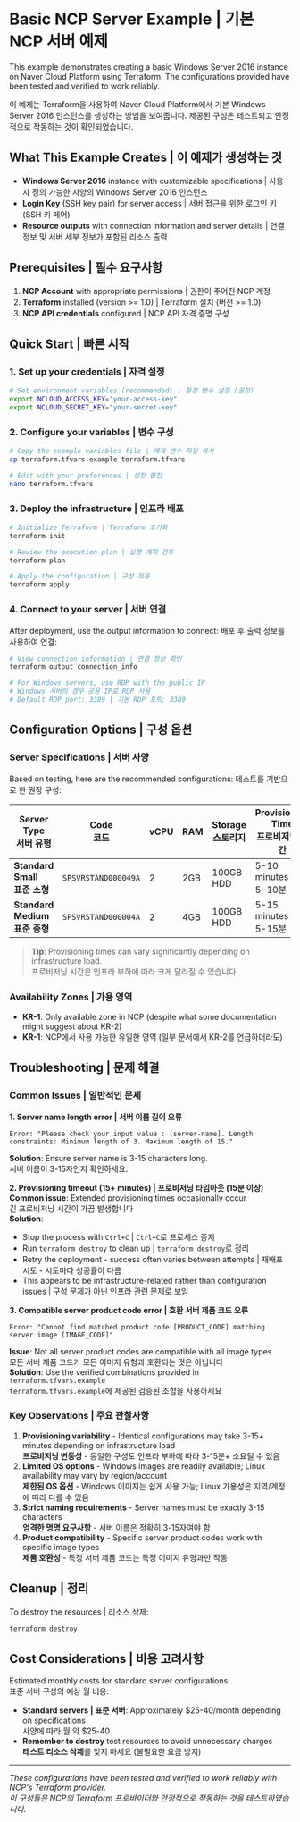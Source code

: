 # Basic NCP Server Example | 기본 NCP 서버 예제

This example demonstrates creating a basic Windows Server 2016 instance on Naver Cloud Platform using Terraform. The configurations provided have been tested and verified to work reliably.

이 예제는 Terraform을 사용하여 Naver Cloud Platform에서 기본 Windows Server 2016 인스턴스를 생성하는 방법을 보여줍니다. 제공된 구성은 테스트되고 안정적으로 작동하는 것이 확인되었습니다.

## What This Example Creates | 이 예제가 생성하는 것

- **Windows Server 2016** instance with customizable specifications | 사용자 정의 가능한 사양의 Windows Server 2016 인스턴스
- **Login Key** (SSH key pair) for server access | 서버 접근을 위한 로그인 키 (SSH 키 페어)
- **Resource outputs** with connection information and server details | 연결 정보 및 서버 세부 정보가 포함된 리소스 출력

## Prerequisites | 필수 요구사항

1. **NCP Account** with appropriate permissions | 권한이 주어진 NCP 계정
2. **Terraform** installed (version >= 1.0) | Terraform 설치 (버전 >= 1.0)
3. **NCP API credentials** configured | NCP API 자격 증명 구성

## Quick Start | 빠른 시작

### 1. Set up your credentials | 자격 설정

```bash
# Set environment variables (recommended) | 환경 변수 설정 (권장)
export NCLOUD_ACCESS_KEY="your-access-key"
export NCLOUD_SECRET_KEY="your-secret-key"
```

### 2. Configure your variables | 변수 구성

```bash
# Copy the example variables file | 예제 변수 파일 복사
cp terraform.tfvars.example terraform.tfvars

# Edit with your preferences | 설정 편집
nano terraform.tfvars
```

### 3. Deploy the infrastructure | 인프라 배포

```bash
# Initialize Terraform | Terraform 초기화
terraform init

# Review the execution plan | 실행 계획 검토
terraform plan

# Apply the configuration | 구성 적용
terraform apply
```

### 4. Connect to your server | 서버 연결

After deployment, use the output information to connect:
배포 후 출력 정보를 사용하여 연결:

```bash
# View connection information | 연결 정보 확인
terraform output connection_info

# For Windows servers, use RDP with the public IP
# Windows 서버의 경우 공용 IP로 RDP 사용
# Default RDP port: 3389 | 기본 RDP 포트: 3389
```

## Configuration Options | 구성 옵션

### Server Specifications | 서버 사양

Based on testing, here are the recommended configurations:
테스트를 기반으로 한 권장 구성:

| Server Type<br/>서버 유형 | Code<br/>코드 | vCPU | RAM | Storage<br/>스토리지 | Provisioning Time<br/>프로비저닝 시간 |
|-------------|------|------|-----|---------|-------------------|
| **Standard Small**<br/>**표준 소형** | `SPSVRSTAND000049A` | 2 | 2GB | 100GB HDD | 5-10 minutes<br/>5-10분 |
| **Standard Medium**<br/>**표준 중형** | `SPSVRSTAND000004A` | 2 | 4GB | 100GB HDD | 5-15 minutes<br/>5-15분 |

> **Tip**: Provisioning times can vary significantly depending on infrastructure load.  
> 프로비저닝 시간은 인프라 부하에 따라 크게 달라질 수 있습니다.

### Availability Zones | 가용 영역

- **KR-1**: Only available zone in NCP (despite what some documentation might suggest about KR-2)  
- **KR-1**: NCP에서 사용 가능한 유일한 영역 (일부 문서에서 KR-2를 언급하더라도)

## Troubleshooting | 문제 해결

### Common Issues | 일반적인 문제

**1. Server name length error | 서버 이름 길이 오류**
```
Error: "Please check your input value : [server-name]. Length constraints: Minimum length of 3. Maximum length of 15."
```
**Solution**: Ensure server name is 3-15 characters long.  
서버 이름이 3-15자인지 확인하세요.

**2. Provisioning timeout (15+ minutes) | 프로비저닝 타임아웃 (15분 이상)**  
**Common issue**: Extended provisioning times occasionally occur  
긴 프로비저닝 시간이 가끔 발생합니다  
**Solution**: 
- Stop the process with `Ctrl+C` | `Ctrl+C`로 프로세스 중지
- Run `terraform destroy` to clean up | `terraform destroy`로 정리
- Retry the deployment - success often varies between attempts | 재배포 시도 - 시도마다 성공률이 다름
- This appears to be infrastructure-related rather than configuration issues | 구성 문제가 아닌 인프라 관련 문제로 보임

**3. Compatible server product code error | 호환 서버 제품 코드 오류**
```
Error: "Cannot find matched product code [PRODUCT_CODE] matching server image [IMAGE_CODE]"
```
**Issue**: Not all server product codes are compatible with all image types  
모든 서버 제품 코드가 모든 이미지 유형과 호환되는 것은 아닙니다  
**Solution**: Use the verified combinations provided in `terraform.tfvars.example`  
`terraform.tfvars.example`에 제공된 검증된 조합을 사용하세요

### Key Observations | 주요 관찰사항

1. **Provisioning variability** - Identical configurations may take 3-15+ minutes depending on infrastructure load  
   **프로비저닝 변동성** - 동일한 구성도 인프라 부하에 따라 3-15분+ 소요될 수 있음
2. **Limited OS options** - Windows images are readily available; Linux availability may vary by region/account  
   **제한된 OS 옵션** - Windows 이미지는 쉽게 사용 가능; Linux 가용성은 지역/계정에 따라 다를 수 있음
3. **Strict naming requirements** - Server names must be exactly 3-15 characters  
   **엄격한 명명 요구사항** - 서버 이름은 정확히 3-15자여야 함
4. **Product compatibility** - Specific server product codes work with specific image types  
   **제품 호환성** - 특정 서버 제품 코드는 특정 이미지 유형과만 작동

## Cleanup | 정리

To destroy the resources | 리소스 삭제:

```bash
terraform destroy
```

## Cost Considerations | 비용 고려사항

Estimated monthly costs for standard server configurations:  
표준 서버 구성의 예상 월 비용:
- **Standard servers | 표준 서버**: Approximately $25-40/month depending on specifications  
  사양에 따라 월 약 $25-40
- **Remember to destroy** test resources to avoid unnecessary charges  
  **테스트 리소스 삭제**를 잊지 마세요 (불필요한 요금 방지)

---

*These configurations have been tested and verified to work reliably with NCP's Terraform provider.*  
*이 구성들은 NCP의 Terraform 프로바이더와 안정적으로 작동하는 것을 테스트하였습니다.*
